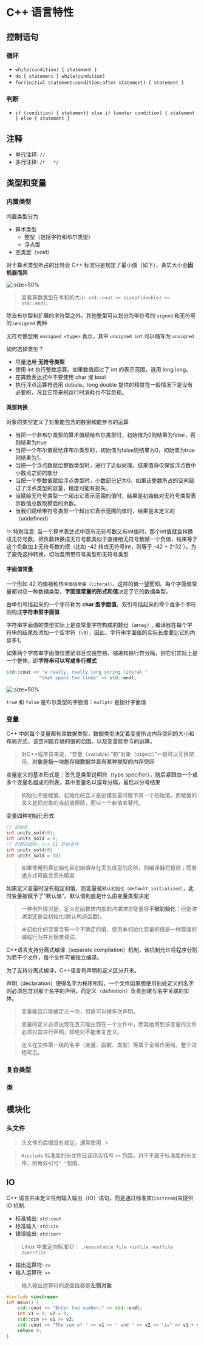 # C++ 语言特性

## 控制语句

### 循环

- `while(condition) { statement }`
- `do { statement } while(condition)`
- `for(initial statement;condition;after statement) { statement }`

### 判断

- `if (condition) { statement} else if (anoter condition) { statement } else { statement }`

## 注释

- 单行注释: `//`
- 多行注释: `/*   */` 


## 类型和变量

### 内置类型

内置类型分为

- 算术类型
    - 整型（包括字符和布尔类型）
    - 浮点型
- 空类型（void）

对于算术类型所占的比特会 C++ 标准只是规定了最小值（如下），真实大小会**因机器而异**

![](../images/cpp_number_size.png ":size=50%")

> 查看算数类型在本机的大小: `std::cout << sizeof(double) << std::endl;`

除去布尔型和扩展的字符型之外，其他整型可以划分为带符号的 `signed` 和无符号的 `unsigned` 两种

无符号整型用 `unsigned <type>` 表示，其中 `unsigned int` 可以缩写为 `unsigned`

如何选择类型？

- 尽量选用 **无符号类型**
- 使用 int 执行整数运算。如果数值超过了 int 的表示范围，选用 long long。
- 在算数表达式中不要使用 char 或 bool
- 执行浮点运算符选用 dobule。long double 提供的精度在一般情况下是没有必要的，况且它带来的运行时消耗也不容忽视。

#### 类型转换

对象的类型定义了对象能包含的数据和能参与的运算

- 当把一个非布尔类型的算术值赋给布尔类型时，初始值为0则结果为false，否则结果为true
- 当把一个布尔值赋给非布尔类型时，初始值为false则结果为0，初始值为true则结果为1。
- 当把一个浮点数赋给整数类型时，进行了近似处理。结果值将仅保留浮点数中小数点之前的部分
- 当把一个整数值赋给浮点类型时，小数部分记为0。如果该整数所占的空间超过了浮点类型的容量，精度可能有损失。
- 当赋给无符号类型一个超出它表示范围的值时，结果是初始值对无符号类型表示数值总数取模后的余数。
- 当我们赋给带符号类型一个超出它表示范围的值时，结果是未定义的（undefined）

!> 特别注意: 当一个算术表达式中既有无符号数又有int值时，那个int值就会转换成无符号数。把负数转换成无符号数类似于直接给无符号数赋一个负值，结果等于这个负数加上无符号数的模（比如 -42 转成无符号int，则等于 -42 + 2^32 ）。为了避免这种转换，切勿混用带符号类型和无符号类型

#### 字面值常量

一个形如 42 的值被称作`字面值常量（literal）`，这样的值一望而知。每个字面值常量都对应一种数据类型，**字面值常量的形式和值**决定了它的数据类型。

由单引号括起来的一个字符称为 **char 型字面值**，双引号括起来的零个或多个字符则构成**字符串型字面值**

字符串字面值的类型实际上是由常量字符构成的数组（array）, 编译器在每个字符串的结尾处添加一个空字符（`\0`），因此，字符串字面值的实际长度要比它的内容多1。

如果两个字符串字面值位置紧邻且仅由空格、缩进和换行符分隔，则它们实际上是一个整体。即**字符串可以写成多行模式**

```cpp
std::cout << "a really, really long string literal "
            "that spans two lines" << std::endl;
```

![](../images/cpp_literal.png ":size=50%")

`true` 和 `false` 是布尔类型的字面值：`nullptr` 是指针字面值

### 变量

C++ 中的每个变量都有其数据类型，数据类型决定着变量所占内存空间的大小和布局方式、该空间能存储的值的范围，以及变量能参与的运算。

> 对C++程序员来说，“变量（variable）”和“对象（object）”一般可以互换使用。**对象是指一块能存储数据并具有某种类型的内存空间**

变量定义的基本形式是：首先是类型说明符（type specifier），随后紧跟由一个或多个变量名组成的列表，其中变量名以逗号分隔，最后以分号结束

> 初始化不是赋值，初始化的含义是创建变量时赋予其一个初始值，而赋值的含义是把对象的当前值擦除，而以一个新值来替代。

变量四种初始化形式

```cpp
// 初始化
int units_sold(0);
int units_sold = 0;
// 列表初始化，c++ 11 开始支持
int units_sold{0}
int units_sold = {0}
```

> 如果使用列表初始化且初始值存在丢失信息的风险，则编译器将报错；而普通方式可能会丢失精度

如果定义变量时没有指定初值，则变量被`默认初始化（default initialized）`，此时变量被赋予了“默认值”。默认值到底是什么由变量类型决定

> 一种例外情况是，定义在函数体内部的*内置类型*变量将**不被初始化**；但是*类类型*还是会初始化(默认构造函数)。

> 未初始化的变量含有一个不确定的值，使用未初始化变量的值是一种错误的编程行为并且很难调试。

C++语言支持分离式编译（separate compilation）机制，该机制允许将程序分割为若干个文件，每个文件可被独立编译。

为了支持分离式编译，C++语言将声明和定义区分开来。

声明（declaration）使得名字为程序所知，一个文件如果想使用别处定义的名字则必须包含对那个名字的声明。而定义（definition）负责创建与名字关联的实体。

> 变量能且只能被定义一次，但是可以被多次声明。

> 变量的定义必须出现在且只能出现在一个文件中，而其他用到该变量的文件必须对其进行声明，却绝对不能重复定义。

> 定义在文件第一级的名字（变量、函数、类型）等属于全局作用域，整个进程可见。


### 复合类型



### 类

## 模块化

### 头文件

> 头文件的后缀没有规定，通常使用 `.h`

> `#include` 标准库的头文件应该用尖括号 `<>` 包围，对于不属于标准库的头文件，则用双引号`" "`包围。

## IO

C++ 语言并未定义任何输入输出（IO）语句，而是通过标准库(`iostream`)来提供 IO 机制.

- 标准输出: `std:cout`
- 标准输入: `std:cin`
- 错误输出: `std:cerr` 

> Linux 中重定向标准IO： `./executable_file <infile >outfile 2>errfile`

- 输出运算符: `<<`
- 输入运算符: `>>`

> 输入输出运算符的返回值都是**左侧对象**

```cpp
#include <iostream>
int main() {
    std::cout << "Enter two number:" << std::endl;
    int v1 = 0, v2 = 0;
    std::cin >> v1 >> v2;
    std::cout << "The sum of " << v1 << " and " << v2 << "is" << v1 + v2 << std::endl;
    return 0;
}
```

